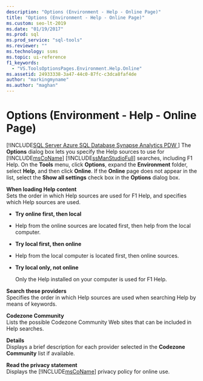 ```yaml
---
description: "Options (Environment - Help - Online Page)"
title: "Options (Environment - Help - Online Page)"
ms.custom: seo-lt-2019
ms.date: "01/19/2017"
ms.prod: sql
ms.prod_service: "sql-tools"
ms.reviewer: ""
ms.technology: ssms
ms.topic: ui-reference
f1_keywords: 
  - "VS.ToolsOptionsPages.Environment.Help.Online"
ms.assetid: 24933338-3a47-44c0-87fc-c3dca8faf4de
author: "markingmyname"
ms.author: "maghan"
---
```

# Options (Environment - Help - Online Page)
[!INCLUDE[SQL Server Azure SQL Database Synapse Analytics PDW ](../../includes/applies-to-version/sql-asdb-asdbmi-asa-pdw.md)]
The **Options** dialog box lets you specify the Help sources to use for [!INCLUDE[msCoName](../../includes/msconame_md.md)] [!INCLUDE[ssManStudioFull](../../includes/ssmanstudiofull-md.md)] searches, including F1 Help. On the **Tools** menu, click **Options**, expand the **Environment** folder, select **Help**, and then click **Online**. If the **Online** page does not appear in the list, select the **Show all settings** check box in the **Options** dialog box.  
  
**When loading Help content**  
Sets the order in which Help sources are used for F1 Help, and specifies which Help sources are used.  
  
-   **Try online first, then local**  
  
-   Help from the online sources are located first, then help from the local computer.  
  
-   **Try local first, then online**  
  
-   Help from the local computer is located first, then online sources.  
  
-   **Try local only, not online**  
  
    Only the Help installed on your computer is used for F1 Help.  
  
**Search  these providers**  
Specifies the order in which Help sources are used when searching Help by means of keywords.  
  
**Codezone Community**  
Lists the possible Codezone Community Web sites that can be included in Help searches.  
  
**Details**  
Displays a brief description for each provider selected in the **Codezone Community** list if available.  
  
**Read the privacy statement**  
Displays the [!INCLUDE[msCoName](../../includes/msconame_md.md)] privacy policy for online use.  
  
